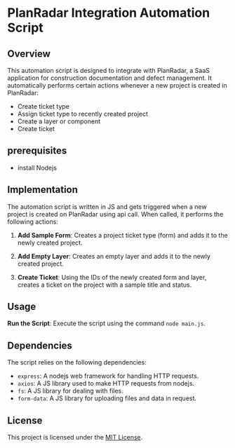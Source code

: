 # PlanRadar Integration Automation Script

## Overview

This automation script is designed to integrate with PlanRadar, a SaaS application for construction documentation and defect management. It automatically performs certain actions whenever a new project is created in PlanRadar:

- Create ticket type
- Assign ticket type to recently created project
- Create a layer or component
- Create ticket

## prerequisites

- install Nodejs

## Implementation

The automation script is written in JS and gets triggered when a new project is created on PlanRadar using api call. When called, it performs the following actions:

1. **Add Sample Form**: Creates a project ticket type (form) and adds it to the newly created project.

2. **Add Empty Layer**: Creates an empty layer and adds it to the newly created project.

3. **Create Ticket**: Using the IDs of the newly created form and layer, creates a ticket on the project with a sample title and status.

## Usage

**Run the Script**: Execute the script using the command `node main.js`.


## Dependencies

The script relies on the following dependencies:
- `express`: A nodejs web framework for handling HTTP requests.
- `axios`: A JS library used to make HTTP requests from nodejs.
- `fs`: A JS library for dealing with files.
- `form-data`: A JS library for uploading files and data in request.

## License

This project is licensed under the [MIT License](LICENSE).
